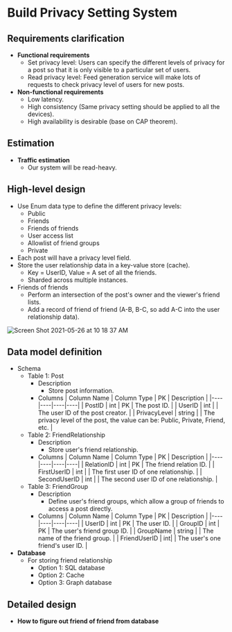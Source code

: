 # Build Privacy Setting System

## Requirements clarification
- **Functional requirements**
   - Set privacy level: Users can specify the different levels of privacy for a post so that it is only visible to a particular set of users.
   - Read privacy level: Feed generation service will make lots of requests to check privacy level of users for new posts.
- **Non-functional requirements**
   - Low latency.
   - High consistency (Same privacy setting should be applied to all the devices).
   - High availability is desirable (base on CAP theorem).

## Estimation
- **Traffic estimation**
   - Our system will be read-heavy.

## High-level design
- Use Enum data type to define the different privacy levels:
   - Public
   - Friends
   - Friends of friends
   - User access list
   - Allowlist of friend groups
   - Private
- Each post will have a privacy level field.
- Store the user relationship data in a key-value store (cache).
   - Key = UserID, Value = A set of all the friends.
   - Sharded across multiple instances.
- Friends of friends
   - Perform an intersection of the post's owner and the viewer's friend lists.
   - Add a record of friend of friend (A-B, B-C, so add A-C into the user relationship data).

![Screen Shot 2021-05-26 at 10 18 37 AM](https://user-images.githubusercontent.com/8989447/119695773-c42af780-be0b-11eb-945a-ca3b49660318.png)


## Data model definition
- Schema
   - Table 1: Post
      - Description
         - Store post information.
      - Columns
        | Column Name | Column Type | PK | Description |
        |----|----|----|----|
        | PostID | int | PK | The post ID. |
        | UserID | int | | The user ID of the post creator. |
        | PrivacyLevel | string | | The privacy level of the post, the value can be: Public, Private, Friend, etc. |
   - Table 2: FriendRelationship
      - Description
         - Store user's friend relationship.
      - Columns
        | Column Name | Column Type | PK | Description |
        |----|----|----|----|
        | RelationID | int | PK | The friend relation ID. |
        | FirstUserID | int | | The first user ID of one relationship. |
        | SecondUserID | int | | The second user ID of one relationship. |
   - Table 3: FriendGroup
      - Description
         - Define user's friend groups, which allow a group of friends to access a post directly.
      - Columns
        | Column Name | Column Type | PK | Description |
        |----|----|----|----|
        | UserID | int | PK | The user ID. |
        | GroupID | int | PK | The user's friend group ID. |
        | GroupName | string | | The name of the friend group. |
        | FriendUserID | int| | The user's one friend's user ID. |
- **Database**
   - For storing friend relationship
      - Option 1: SQL database
      - Option 2: Cache
      - Option 3: Graph database
         
## Detailed design
- **How to figure out friend of friend from database**
